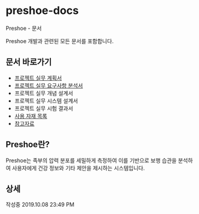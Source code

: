 # preshoe-docs

Preshoe - 문서

Preshoe 개발과 관련된 모든 문서를 포함합니다.

## 문서 바로가기
- [프로젝트 실무 계획서](formed/plan.md)
- [프로젝트 실무 요구사항 분석서](formed/requirements.md)
- 프로젝트 실무 개념 설계서
- 프로젝트 실무 시스템 설계서
- 프로젝트 실무 시험 결과서
- [사용 자재 목록](BOM.md)
- [참고자료](references.md)

## Preshoe란?
Preshoe는 족부의 압력 분포를 세밀하게 측정하여 이를 기반으로 보행 습관을 분석하여 사용자에게 건강 정보와 기타 제안을 제시하는 시스템입니다.

## 상세
작성중 2019.10.08 23:49 PM





